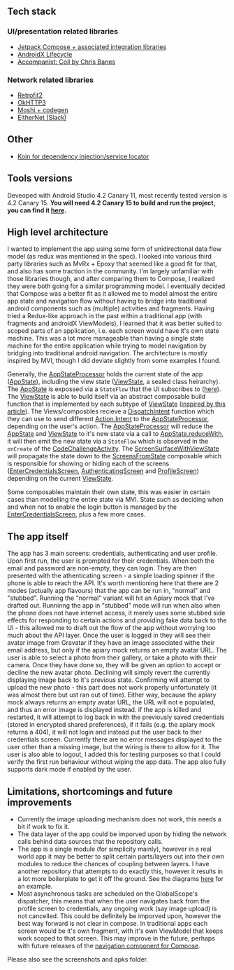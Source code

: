 ## Tech stack

### UI/presentation related libraries
 - [Jetpack Compose + associated integration libraries](https://developer.android.com/jetpack/compose)
 - [AndroidX Lifecycle](https://developer.android.com/jetpack/androidx/releases/lifecycle)
 - [Accompanist: Coil by Chris Banes](https://github.com/chrisbanes/accompanist/tree/main/coil)

### Network related libraries
 - [Retrofit2](https://square.github.io/retrofit/)
 - [OkHTTP3](https://square.github.io/okhttp/)
 - [Moshi + codegen](https://github.com/square/moshi)
 - [EitherNet (Slack)](https://github.com/slackhq/EitherNet)
 
 ## Other
 - [Koin for dependency injection/service locator](https://insert-koin.io)

 
## Tools versions
Deveoped with Android Studio 4.2 Canary 11, most recently tested version is 4.2 Canary 15. **You will need 4.2 Canary 15 to build and run the project, you can find it [here](https://developer.android.com/studio/archive).**

 
## High level architecture
I wanted to implement the app using some form of unidirectional data flow model (as redux was mentioned in the spec). I looked into various third party libraries such as MvRx + Epoxy that seemed like a good fit for that, and also has some traction in the community. I'm largely unfamiliar with those libraries though, and after comparing them to Compose, I realized they were both going for a similar programming model. I eventually decided that Compose was a better fit as it allowed me to model almost the entire app state and navigation flow without having to bridge into traditional android components such as (multiple) activities and fragments. Having tried a Redux-like approach in the past within a traditional app (with fragments and androidX ViewModels), I learned that it was better suited to scoped parts of an application, i.e. each screen would have it's own state machine. This was a lot more manageable than having a single state machine for the entire application while trying to model navigation by bridging into traditional android navigation. The architecture is mostly inspired by MVI, though I did deviate slightly from some examples I found. 

Generally, the [AppStateProcessor](https://github.com/Aidanvii7/CodeChallenge1/blob/main/App/app/src/main/java/com/aidanvii/codechallenge/state/AppStateProcessor.kt) holds the current state of the app ([AppState](https://github.com/Aidanvii7/CodeChallenge1/blob/main/App/app/src/main/java/com/aidanvii/codechallenge/state/AppState.kt)), including the view state ([ViewState](https://github.com/Aidanvii7/CodeChallenge1/blob/main/App/app/src/main/java/com/aidanvii/codechallenge/state/ViewState.kt), a sealed class heirarchy). The [AppState](https://github.com/Aidanvii7/CodeChallenge1/blob/main/App/app/src/main/java/com/aidanvii/codechallenge/state/AppState.kt) is expossed via a `StateFlow` that the UI subscribes to ([here](https://github.com/Aidanvii7/CodeChallenge1/blob/main/App/app/src/main/java/com/aidanvii/codechallenge/CodeChallengeActivity.kt)). The [ViewState](https://github.com/Aidanvii7/CodeChallenge1/blob/main/App/app/src/main/java/com/aidanvii/codechallenge/state/ViewState.kt) is able to build itself via an abstract composable build function that is implemented by each subtype of [ViewState](https://github.com/Aidanvii7/CodeChallenge1/blob/main/App/app/src/main/java/com/aidanvii/codechallenge/state/ViewState.kt) ([inspired by this article](https://medium.com/swlh/android-mvi-with-jetpack-compose-b0890f5156ac)). The Views/composbles recieve a [DispatchIntent](https://github.com/Aidanvii7/CodeChallenge1/blob/main/App/app/src/main/java/com/aidanvii/codechallenge/state/dispatchers.kt) function which they can use to send different [Action.Intent](https://github.com/Aidanvii7/CodeChallenge1/blob/main/App/app/src/main/java/com/aidanvii/codechallenge/state/Action.kt) to the [AppStateProcessor](https://github.com/Aidanvii7/CodeChallenge1/blob/main/App/app/src/main/java/com/aidanvii/codechallenge/state/AppStateProcessor.kt), depending on the user's action. The [AppStateProcessor](https://github.com/Aidanvii7/CodeChallenge1/blob/main/App/app/src/main/java/com/aidanvii/codechallenge/state/AppStateProcessor.kt) will reduce the [AppState](https://github.com/Aidanvii7/CodeChallenge1/blob/main/App/app/src/main/java/com/aidanvii/codechallenge/state/AppState.kt) and [ViewState](https://github.com/Aidanvii7/CodeChallenge1/blob/main/App/app/src/main/java/com/aidanvii/codechallenge/state/ViewState.kt) to it's new state via a call to [AppState.reduceWith](https://github.com/Aidanvii7/CodeChallenge1/blob/main/App/app/src/main/java/com/aidanvii/codechallenge/state/reducers.kt), it will then emit the new state via a `StateFlow` which is observed in the `onCreate` of the [CodeChallengeActivity](https://github.com/Aidanvii7/CodeChallenge1/blob/main/App/app/src/main/java/com/aidanvii/codechallenge/CodeChallengeActivity.kt). The [ScreenSurfaceWithViewState](https://github.com/Aidanvii7/CodeChallenge1/blob/main/App/app/src/main/java/com/aidanvii/codechallenge/ui/screens/ScreenSurface.kt) will propagate the state down to the [ScreensFromState](https://github.com/Aidanvii7/CodeChallenge1/blob/main/App/app/src/main/java/com/aidanvii/codechallenge/ui/ScreensFromState.kt) composable which is responsible for showing or hiding each of the screens ([EnterCredentialsScreen](https://github.com/Aidanvii7/CodeChallenge1/blob/main/App/app/src/main/java/com/aidanvii/codechallenge/ui/screens/EnterCredentialsScreen.kt), [AuthenticatingScreen](https://github.com/Aidanvii7/CodeChallenge1/blob/main/App/app/src/main/java/com/aidanvii/codechallenge/ui/screens/AuthenticatingScreen.kt) and [ProfileScreen](https://github.com/Aidanvii7/CodeChallenge1/blob/main/App/app/src/main/java/com/aidanvii/codechallenge/ui/screens/ProfileScreen.kt)) depending on the current [ViewState](https://github.com/Aidanvii7/CodeChallenge1/blob/main/App/app/src/main/java/com/aidanvii/codechallenge/state/ViewState.kt).

Some composables maintain their own state, this was easier in certain cases than modelling the entire state via MVI. State such as deciding when and when not to enable the login button is managed by the [EnterCredentialsScreen](https://github.com/Aidanvii7/CodeChallenge1/blob/main/App/app/src/main/java/com/aidanvii/codechallenge/ui/screens/EnterCredentialsScreen.kt), plus a few more cases.


## The app itself
The app has 3 main screens: credentials, authenticating and user profile. Upon first run, the user is prompted for their credentials. When both the email and password are non-empty, they can login. They are then presented with the athenticating screen - a simple loading spinner if the phone is able to reach the API. It's worth mentioning here that there are 2 modes (actually app flavours) that the app can be run in, "normal" and "stubbed". Running the "normal" variant will hit an Apiary mock that I've drafted out. Runninng the app in "stubbed" mode will run when also when the phone does not have internet access, it merely uses some stubbed side effects for responding to certain actions and providing fake data back to the UI - this allowed me to draft out the flow of the app without worrying too much about the API layer. Once the user is logged in they will see their avatar image from Gravatar if they have an image associated withe their email address, but only if the apiary mock returns an empty avatar URL. The user is able to select a photo from their gallery, or take a photo with their camera. Once they have done so, they will be given an option to accept or decline the new avatar photo. Declining will simply revert the currently displaying image back to it's previous state. Confirming will attempt to upload the new photo - this part does not work properly unfortunately (it was almost there but ust ran out of time). Either way, because the apiary mock always returns an empty avatar URL, the URL will not e populated, and thus an error image is displayed instead. if the app is killed and restarted, it will attempt to log back in with the previously saved credentials (stored in encrypted shared preferences), if it fails (e.g. the apiary mock returns a 404), it will not login and instead put the user back to ther credentials screen. Currently there are no error messages displayed to the user other than a missing image, but the wiring is there to allow for it. The user is also able to logout, I added this for testing purposes so that I could verify the first run behaviour without wiping the app data. The app also fully supports dark mode if enabled by the user.

## Limitations, shortcomings and future improvements
 - Currently the image uploading mechanism does not work, this needs a bit if work to fix it.
 - The data layer of the app could be imporved upon by hiding the network calls behind data sources that the repository calls.
 - The app is a single module (for simplicity mainly), however in a real world app it may be better to split certain parts/layers out into their own modules to reduce the chances of coupling between layers. I have another repository that attempts to do exactly this, however it results in a lot more boilerplate to get it off the ground. See the diagrams [here](https://github.com/Aidanvii7/MercariApp) for an example.
 - Most asynchronous tasks are scheduled on the GlobalScope's dispatcher, this means that when the user navigates back from the profile screen to credentials, any ongoing work (say image upload) is not cancelled. This could be definitely be imporved upon, however the best way forward is not clear in compose. In traditional apps each screen would be it's own fragment, with it's own ViewModel that keeps work scoped to that screen. This may improve in the future, perhaps with future releases of the [navigation component for Compose](https://developer.android.com/jetpack/compose/navigation).
 
Please also see the screenshots and apks folder.
